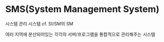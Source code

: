 # SMS(System Management System)

시스템 관리 시스템 cf. SI/SM의 SM

여러 지역에 분산되어있는 각각의 서버/프로그램을 통합적으로 관리해주는 시스템
